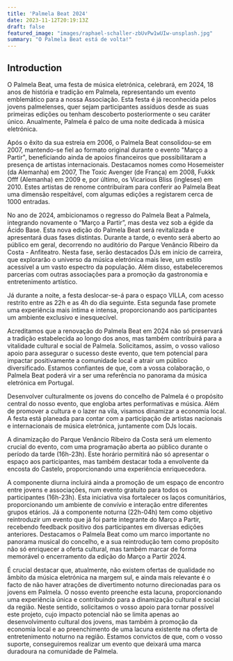 ```yaml
---
title: 'Palmela Beat 2024'
date: 2023-11-12T20:19:13Z
draft: false
featured_image: "images/raphael-schaller-zbUvPw1wUIw-unsplash.jpg"
summary: "O Palmela Beat está de volta!"
---
```

## Introduction

O Palmela Beat, uma festa de música eletrónica, celebrará, em 2024, 18 anos de história e tradição em Palmela, representando um evento emblemático para a nossa Associação. Esta festa é já reconhecida pelos jovens palmelenses, quer sejam participantes assíduos desde as suas primeiras edições ou tenham descoberto posteriormente o seu caráter único. Anualmente, Palmela é palco de uma noite dedicada à música eletrónica.

Após o êxito da sua estreia em 2006, o Palmela Beat consolidou-se em 2007, mantendo-se fiel ao formato original durante o evento "Março a Partir", beneficiando ainda de apoios financeiros que possibilitaram a presença de artistas internacionais. Destacamos nomes como Hosemeister (da Alemanha) em 2007, The Toxic Avenger (de França) em 2008, Fukkk Offf (Alemanha) em 2009 e, por último, os Vicarious Bliss (ingleses) em 2010. Estes artistas de renome contribuíram para conferir ao Palmela Beat uma dimensão respeitável, com algumas edições a registarem cerca de 1000 entradas.

No ano de 2024, ambicionamos o regresso do Palmela Beat a Palmela, integrando novamente o “Março a Partir”, mas desta vez sob a égide da Ácido Base.
Esta nova edição do Palmela Beat será revitalizada e apresentará duas fases distintas. Durante a tarde, o evento será aberto ao público em geral, decorrendo no auditório do Parque Venâncio Ribeiro da Costa - Anfiteatro. Nesta fase, serão destacados DJs em início de carreira, que explorarão o universo da música eletrónica mais leve, um estilo acessível a um vasto espectro da população. Além disso, estabeleceremos parcerias com outras associações para a promoção da gastronomia e entretenimento artístico.

Já durante a noite, a festa deslocar-se-á para o espaço VILLA, com acesso restrito entre as 22h e as 4h do dia seguinte. Esta segunda fase promete uma experiência mais íntima e intensa, proporcionando aos participantes um ambiente exclusivo e inesquecível.

Acreditamos que a renovação do Palmela Beat em 2024 não só preservará a tradição estabelecida ao longo dos anos, mas também contribuirá para a vitalidade cultural e social de Palmela. Solicitamos, assim, o vosso valioso apoio para assegurar o sucesso deste evento, que tem potencial para impactar positivamente a comunidade local e atrair um público diversificado. Estamos confiantes de que, com a vossa colaboração, o Palmela Beat poderá vir a ser uma referência no panorama da música eletrónica em Portugal.

Desenvolver culturalmente os jovens do concelho de Palmela é o propósito central do nosso evento, que engloba artes performativas e música. Além de promover a cultura e o lazer na vila, visamos dinamizar a economia local. A festa está planeada para contar com a participação de artistas nacionais e internacionais de música eletrónica, juntamente com DJs locais.

A dinamização do Parque Venâncio Ribeiro da Costa será um elemento crucial do evento, com uma programação aberta ao público durante o período da tarde (16h-23h). Este horário permitirá não só apresentar o espaço aos participantes, mas também destacar toda a envolvente da encosta do Castelo, proporcionando uma experiência enriquecedora.

A componente diurna incluirá ainda a promoção de um espaço de encontro entre jovens e associações, num evento gratuito para todos os participantes (16h-23h). Esta iniciativa visa fortalecer os laços comunitários, proporcionando um ambiente de convívio e interação entre diferentes grupos etários.
Já a componente noturna (22h-04h) tem como objetivo reintroduzir um evento que já foi parte integrante do Março a Partir, recebendo feedback positivo dos participantes em diversas edições anteriores. Destacamos o Palmela Beat como um marco importante no panorama musical do concelho, e a sua reintrodução tem como propósito não só enriquecer a oferta cultural, mas também marcar de forma memorável o encerramento da edição do Março a Partir 2024.

É crucial destacar que, atualmente, não existem ofertas de qualidade no âmbito da música eletrónica na margem sul, e ainda mais relevante é o facto de não haver atrações de divertimento noturno direcionadas para os jovens em Palmela. O nosso evento preenche esta lacuna, proporcionando uma experiência única e contribuindo para a dinamização cultural e social da região.
Neste sentido, solicitamos o vosso apoio para tornar possível este projeto, cujo impacto potencial não se limita apenas ao desenvolvimento cultural dos jovens, mas também à promoção da economia local e ao preenchimento de uma lacuna existente na oferta de entretenimento noturno na região. Estamos convictos de que, com o vosso suporte, conseguiremos realizar um evento que deixará uma marca duradoura na comunidade de Palmela.


